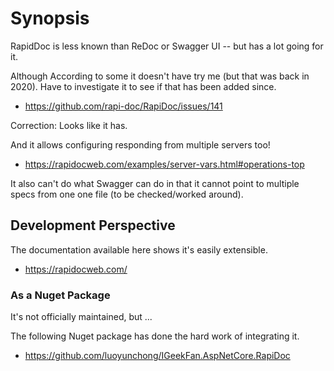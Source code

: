 # Synopsis #

RapidDoc is less known than ReDoc or Swagger UI -- but has a lot going for it.

Although According to some it doesn't have try me (but that was back in 2020). 
Have to investigate it to see if that has been added since.

- https://github.com/rapi-doc/RapiDoc/issues/141

Correction: Looks like it has.

And it allows configuring responding from multiple servers too!

- https://rapidocweb.com/examples/server-vars.html#operations-top

It also can't do what Swagger can do in that it cannot point to multiple specs from one one file (to be checked/worked around).


## Development Perspective ##

The documentation available here shows it's easily extensible.

- https://rapidocweb.com/


### As a Nuget Package ###

It's not officially maintained, but ...

The following Nuget package has done the hard work of integrating it.

- https://github.com/luoyunchong/IGeekFan.AspNetCore.RapiDoc
